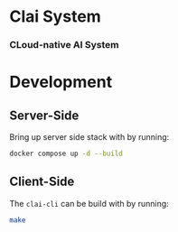 # Clai System
### CLoud-native AI System

# Development

## Server-Side
Bring up server side stack with by running:
``` bash
docker compose up -d --build
```

## Client-Side
The `clai-cli` can be build with by running:
``` bash
make
```